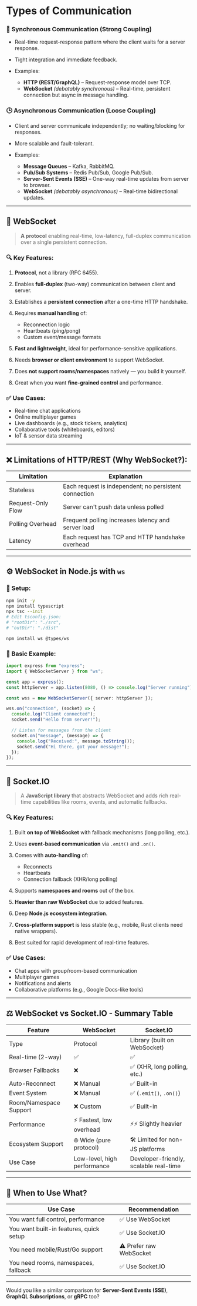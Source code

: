 # Types of Communication

### 🔁 **Synchronous Communication (Strong Coupling)**

- Real-time request-response pattern where the client waits for a server response.
- Tight integration and immediate feedback.
- Examples:

  - **HTTP (REST/GraphQL)** – Request-response model over TCP.
  - **WebSocket** _(debatably synchronous)_ – Real-time, persistent connection but async in message handling.

### 🕒 **Asynchronous Communication (Loose Coupling)**

- Client and server communicate independently; no waiting/blocking for responses.
- More scalable and fault-tolerant.
- Examples:

  - **Message Queues** – Kafka, RabbitMQ.
  - **Pub/Sub Systems** – Redis Pub/Sub, Google Pub/Sub.
  - **Server-Sent Events (SSE)** – One-way real-time updates from server to browser.
  - **WebSocket** _(debatably asynchronous)_ – Real-time bidirectional updates.

---

## 📌 **WebSocket**

> **A protocol** enabling real-time, low-latency, full-duplex communication over a single persistent connection.

### 🔍 **Key Features:**

1. **Protocol**, not a library (RFC 6455).
2. Enables **full-duplex** (two-way) communication between client and server.
3. Establishes a **persistent connection** after a one-time HTTP handshake.
4. Requires **manual handling** of:

   - Reconnection logic
   - Heartbeats (ping/pong)
   - Custom event/message formats

5. **Fast and lightweight**, ideal for performance-sensitive applications.
6. Needs **browser or client environment** to support WebSocket.
7. Does **not support rooms/namespaces** natively — you build it yourself.
8. Great when you want **fine-grained control** and performance.

### ✅ **Use Cases:**

- Real-time chat applications
- Online multiplayer games
- Live dashboards (e.g., stock tickers, analytics)
- Collaborative tools (whiteboards, editors)
- IoT & sensor data streaming

---

## ❌ **Limitations of HTTP/REST (Why WebSocket?):**

| Limitation        | Explanation                                           |
| ----------------- | ----------------------------------------------------- |
| Stateless         | Each request is independent; no persistent connection |
| Request-Only Flow | Server can't push data unless polled                  |
| Polling Overhead  | Frequent polling increases latency and server load    |
| Latency           | Each request has TCP and HTTP handshake overhead      |

---

## ⚙️ **WebSocket in Node.js with `ws`**

### 🔧 Setup:

```bash
npm init -y
npm install typescript
npx tsc --init
# Edit tsconfig.json:
# "rootDir": "./src",
# "outDir": "./dist"

npm install ws @types/ws
```

### 🔌 Basic Example:

```ts
import express from "express";
import { WebSocketServer } from "ws";

const app = express();
const httpServer = app.listen(8080, () => console.log("Server running"));

const wss = new WebSocketServer({ server: httpServer });

wss.on("connection", (socket) => {
  console.log("Client connected");
  socket.send("Hello from server!");

  // Listen for messages from the client
  socket.on("message", (message) => {
    console.log("Received:", message.toString());
    socket.send("Hi there, got your message!");
  });
});
```

---

## 📌 **Socket.IO**

> A **JavaScript library** that abstracts WebSocket and adds rich real-time capabilities like rooms, events, and automatic fallbacks.

### 🔍 **Key Features:**

1. Built **on top of WebSocket** with fallback mechanisms (long polling, etc.).
2. Uses **event-based communication** via `.emit()` and `.on()`.
3. Comes with **auto-handling** of:

   - Reconnects
   - Heartbeats
   - Connection fallback (XHR/long polling)

4. Supports **namespaces and rooms** out of the box.
5. **Heavier than raw WebSocket** due to added features.
6. Deep **Node.js ecosystem integration**.
7. **Cross-platform support** is less stable (e.g., mobile, Rust clients need native wrappers).
8. Best suited for rapid development of real-time features.

### ✅ **Use Cases:**

- Chat apps with group/room-based communication
- Multiplayer games
- Notifications and alerts
- Collaborative platforms (e.g., Google Docs-like tools)

---

## ⚖️ **WebSocket vs Socket.IO - Summary Table**

| Feature                | **WebSocket**               | **Socket.IO**                          |
| ---------------------- | --------------------------- | -------------------------------------- |
| Type                   | Protocol                    | Library (built on WebSocket)           |
| Real-time (2-way)      | ✅                          | ✅                                     |
| Browser Fallbacks      | ❌                          | ✅ (XHR, long polling, etc.)           |
| Auto-Reconnect         | ❌ Manual                   | ✅ Built-in                            |
| Event System           | ❌ Manual                   | ✅ (`.emit()`, `.on()`)                |
| Room/Namespace Support | ❌ Custom                   | ✅ Built-in                            |
| Performance            | ⚡ Fastest, low overhead    | ⚡⚡ Slightly heavier                  |
| Ecosystem Support      | 🌐 Wide (pure protocol)     | 🛠️ Limited for non-JS platforms        |
| Use Case               | Low-level, high performance | Developer-friendly, scalable real-time |

---

## 🧠 **When to Use What?**

| Use Case                                | Recommendation          |
| --------------------------------------- | ----------------------- |
| You want full control, performance      | ✅ Use WebSocket        |
| You want built-in features, quick setup | ✅ Use Socket.IO        |
| You need mobile/Rust/Go support         | ⚠️ Prefer raw WebSocket |
| You need rooms, namespaces, fallback    | ✅ Use Socket.IO        |

---

Would you like a similar comparison for **Server-Sent Events (SSE)**, **GraphQL Subscriptions**, or **gRPC** too?
